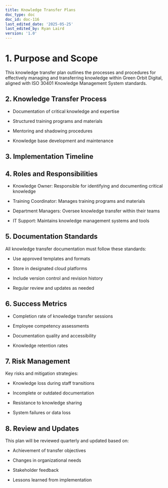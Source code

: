 ```yaml
---
title: Knowledge Transfer Plans
doc_type: doc
doc_id: doc-116
last_edited_date: '2025-05-25'
last_edited_by: Ryan Laird
version: '1.0'
---
```


# 1. Purpose and Scope

This knowledge transfer plan outlines the processes and procedures for effectively managing and transferring knowledge within Green Orbit Digital, aligned with ISO 30401 Knowledge Management System standards.

## 2. Knowledge Transfer Process

- Documentation of critical knowledge and expertise

- Structured training programs and materials

- Mentoring and shadowing procedures

- Knowledge base development and maintenance

## 3. Implementation Timeline

<!-- Unsupported block type: table -->

## 4. Roles and Responsibilities

- Knowledge Owner: Responsible for identifying and documenting critical knowledge

- Training Coordinator: Manages training programs and materials

- Department Managers: Oversee knowledge transfer within their teams

- IT Support: Maintains knowledge management systems and tools

## 5. Documentation Standards

All knowledge transfer documentation must follow these standards:

- Use approved templates and formats

- Store in designated cloud platforms

- Include version control and revision history

- Regular review and updates as needed

## 6. Success Metrics

- Completion rate of knowledge transfer sessions

- Employee competency assessments

- Documentation quality and accessibility

- Knowledge retention rates

## 7. Risk Management

Key risks and mitigation strategies:

- Knowledge loss during staff transitions

- Incomplete or outdated documentation

- Resistance to knowledge sharing

- System failures or data loss

## 8. Review and Updates

This plan will be reviewed quarterly and updated based on:

- Achievement of transfer objectives

- Changes in organizational needs

- Stakeholder feedback

- Lessons learned from implementation
